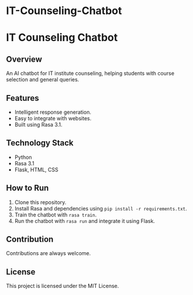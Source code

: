 # IT-Counseling-Chatbot
# IT Counseling Chatbot

## Overview
An AI chatbot for IT institute counseling, helping students with course selection and general queries.

## Features
- Intelligent response generation.
- Easy to integrate with websites.
- Built using Rasa 3.1.

## Technology Stack
- Python
- Rasa 3.1
- Flask, HTML, CSS

## How to Run
1. Clone this repository.
2. Install Rasa and dependencies using `pip install -r requirements.txt`.
3. Train the chatbot with `rasa train`.
4. Run the chatbot with `rasa run` and integrate it using Flask.

## Contribution
Contributions are always welcome.

## License
This project is licensed under the MIT License.

